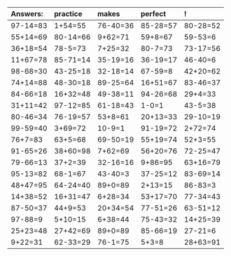 | Answers: | practice | makes | perfect | ! |
| :--- | :--- | :--- | :--- | :--- |
| 97-14=83 | 1+54=55 | 76-40=36 | 85-28=57 | 80-28=52 | 
| 55+14=69 | 80-14=66 | 9+62=71 | 59+8=67 | 59-53=6 | 
| 36+18=54 | 78-5=73 | 7+25=32 | 80-7=73 | 73-17=56 | 
| 11+67=78 | 85-71=14 | 35-19=16 | 36-19=17 | 46-40=6 | 
| 98-68=30 | 43-25=18 | 32-18=14 | 67-59=8 | 42+20=62 | 
| 74+14=88 | 48-30=18 | 89-25=64 | 16+51=67 | 83-46=37 | 
| 84-66=18 | 16+32=48 | 49-38=11 | 94-26=68 | 29+4=33 | 
| 31+11=42 | 97-12=85 | 61-18=43 | 1-0=1 | 43-5=38 | 
| 80-46=34 | 76-19=57 | 53+8=61 | 20+13=33 | 29-10=19 | 
| 99-59=40 | 3+69=72 | 10-9=1 | 91-19=72 | 2+72=74 | 
| 76+7=83 | 63+5=68 | 69-50=19 | 55+19=74 | 52+3=55 | 
| 91-65=26 | 38+60=98 | 7+62=69 | 56+20=76 | 72-25=47 | 
| 79-66=13 | 37+2=39 | 32-16=16 | 9+86=95 | 63+16=79 | 
| 95-13=82 | 68-1=67 | 43-40=3 | 37-25=12 | 83-69=14 | 
| 48+47=95 | 64-24=40 | 89+0=89 | 2+13=15 | 86-83=3 | 
| 14+38=52 | 16+31=47 | 6+28=34 | 53+17=70 | 77-34=43 | 
| 87-50=37 | 44+9=53 | 20+34=54 | 77-51=26 | 63-51=12 | 
| 97-88=9 | 5+10=15 | 6+38=44 | 75-43=32 | 14+25=39 | 
| 25+23=48 | 27+42=69 | 89+0=89 | 85-66=19 | 27-21=6 | 
| 9+22=31 | 62-33=29 | 76-1=75 | 5+3=8 | 28+63=91 | 

